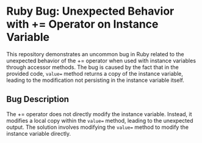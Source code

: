 # Ruby Bug: Unexpected Behavior with += Operator on Instance Variable

This repository demonstrates an uncommon bug in Ruby related to the unexpected behavior of the += operator when used with instance variables through accessor methods. The bug is caused by the fact that in the provided code, `value=` method returns a copy of the instance variable, leading to the modification not persisting in the instance variable itself. 

## Bug Description
The += operator does not directly modify the instance variable. Instead, it modifies a local copy within the `value=` method, leading to the unexpected output. The solution involves modifying the `value=` method to modify the instance variable directly.